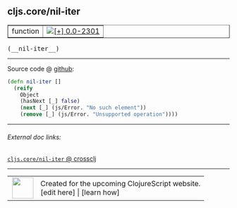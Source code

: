 ## cljs.core/nil-iter



 <table border="1">
<tr>
<td>function</td>
<td><a href="https://github.com/cljsinfo/cljs-api-docs/tree/0.0-2301"><img valign="middle" alt="[+] 0.0-2301" title="Added in 0.0-2301" src="https://img.shields.io/badge/+-0.0--2301-lightgrey.svg"></a> </td>
</tr>
</table>


 <samp>
(__nil-iter__)<br>
</samp>

---







Source code @ [github](https://github.com/clojure/clojurescript/blob/r3308/src/main/cljs/cljs/core.cljs#L3367-L3372):

```clj
(defn nil-iter []
  (reify
    Object
    (hasNext [_] false)
    (next [_] (js/Error. "No such element"))
    (remove [_] (js/Error. "Unsupported operation"))))
```

<!--
Repo - tag - source tree - lines:

 <pre>
clojurescript @ r3308
└── src
    └── main
        └── cljs
            └── cljs
                └── <ins>[core.cljs:3367-3372](https://github.com/clojure/clojurescript/blob/r3308/src/main/cljs/cljs/core.cljs#L3367-L3372)</ins>
</pre>

-->

---



###### External doc links:

[`cljs.core/nil-iter` @ crossclj](http://crossclj.info/fun/cljs.core.cljs/nil-iter.html)<br>

---

 <table>
<tr><td>
<img valign="middle" align="right" width="48px" src="http://i.imgur.com/Hi20huC.png">
</td><td>
Created for the upcoming ClojureScript website.<br>
[edit here] | [learn how]
</td></tr></table>

[edit here]:https://github.com/cljsinfo/cljs-api-docs/blob/master/cljsdoc/cljs.core_nil-iter.cljsdoc
[learn how]:https://github.com/cljsinfo/cljs-api-docs/wiki/cljsdoc-files

<!--

This information was too distracting to show to readers, but I'll leave it
commented here since it is helpful to:

- pretty-print the data used to generate this document
- and show how to retrieve that data



The API data for this symbol:

```clj
{:ns "cljs.core",
 :name "nil-iter",
 :type "function",
 :signature ["[]"],
 :source {:code "(defn nil-iter []\n  (reify\n    Object\n    (hasNext [_] false)\n    (next [_] (js/Error. \"No such element\"))\n    (remove [_] (js/Error. \"Unsupported operation\"))))",
          :title "Source code",
          :repo "clojurescript",
          :tag "r3308",
          :filename "src/main/cljs/cljs/core.cljs",
          :lines [3367 3372]},
 :full-name "cljs.core/nil-iter",
 :full-name-encode "cljs.core_nil-iter",
 :history [["+" "0.0-2301"]]}

```

Retrieve the API data for this symbol:

```clj
;; from Clojure REPL
(require '[clojure.edn :as edn])
(-> (slurp "https://raw.githubusercontent.com/cljsinfo/cljs-api-docs/catalog/cljs-api.edn")
    (edn/read-string)
    (get-in [:symbols "cljs.core/nil-iter"]))
```

-->

